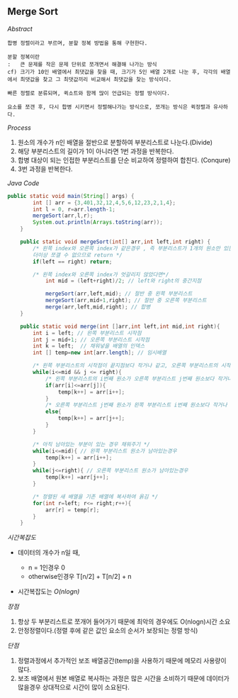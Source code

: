 <h2> Merge Sort </h2>
<em>Abstract</em>

    합병 정렬이라고 부르며, 분할 정복 방법을 통해 구현한다.

    분할 정복이란
    :   큰 문제를 작은 문제 단위로 쪼개면서 해결해 나가는 방식
    cf) 크기가 10인 배열에서 최댓값을 찾을 때, 크기가 5인 배열 2개로 나눈 후, 각각의 배열에서 최댓값을 찾고 그 최댓값끼리 비교해서 최댓값을 찾는 방식이다.

    빠른 정렬로 분류되며, 퀵소트와 함께 많이 언급되는 정렬 방식이다.

    요소를 쪼갠 후, 다시 합병 시키면서 정렬해나가는 방식으로, 쪼개는 방식은 퀵정렬과 유사하다.

<em>Process</em>

1.  원소의 개수가 n인 배열을 절반으로 분할하여 부분리스트로 나눈다.(Divide)
2.  해당 부분리스트의 길이가 1이 아니라면 1번 과정을 반복한다.
3.  합병 대상이 되는 인접한 부분리스트를 단순 비교하여 정렬하여 합친다. (Conqure)
4.  3번 과정을 반복한다.

<em>Java Code</em>

```java
public static void main(String[] args) {
        int [] arr = {3,401,32,12,4,5,6,12,23,2,1,4};
        int l = 0, r=arr.length-1;
        mergeSort(arr,l,r);
        System.out.println(Arrays.toString(arr));
    }

    public static void mergeSort(int[] arr,int left,int right) {
        /* 왼쪽 index와 오른쪽 index가 같은경우 , 즉 부분리스트가 1개의 원소만 있는경우,
        더이상 쪼갤 수 없으므로 return */
        if(left == right) return;

        /* 왼쪽 index와 오른쪽 index가 엇갈리지 않았다면*/
            int mid = (left+right)/2; // left와 right의 중간지점

            mergeSort(arr,left,mid); // 절반 중 왼쪽 부분리스트
            mergeSort(arr,mid+1,right); // 절반 중 오른쪽 부분리스트
            merge(arr,left,mid,right); // 합병
    }

    public static void merge(int []arr,int left,int mid,int right){
        int i = left; // 왼쪽 부분리스트 시작점
        int j = mid+1; // 오른쪽 부분리스트 시작점
        int k = left;  // 채워넣을 배열의 인덱스
        int [] temp=new int[arr.length]; // 임시배열

        /* 왼쪽 부분리스트의 시작점이 끝지점보다 작거나 같고, 오른쪽 부분리스트의 시작점이 끝지점보다 작거나 같을동안*/
        while(i<=mid && j <= right){
            /* 왼쪽 부분리스트의 i번째 원소가 오른쪽 부분리스트 j번째 원소보다 작거나 같은 경우 */
            if(arr[i]<=arr[j]){
                temp[k++] = arr[i++];
            }
            /* 오른쪽 부분리스트 j번째 원소가 왼쪽 부분리스트 i번째 원소보다 작거나 같은 경우 */
            else{
                temp[k++] = arr[j++];
            }
        }

        /* 아직 남아있는 부분이 있는 경우 채워주기 */
        while(i<=mid){ // 왼쪽 부분리스트 원소가 남아있는경우
            temp[k++] = arr[i++];
        }
        while(j<=right){ // 오른쪽 부분리스트 원소가 남아있는경우
            temp[k++] =arr[j++];
        }

        /* 정렬된 새 배열을 기존 배열에 복사하여 옭김 */
        for(int r=left; r<= right;r++){
            arr[r] = temp[r];
        }
    }

```

<em>시간복잡도</em>

- 데이터의 개수가 n일 때,

  - n = 1인경우 0
  - otherwise인경우 T[n/2] + T[n/2] + n

- 시간복잡도는 <em>O(nlogn)</em>

<em>장점</em>

1.  항상 두 부분리스트로 쪼개어 들어가기 때문에 최악의 경우에도 O(nlogn)시간 소요
2.  안정정렬이다.(정렬 후에 같은 값인 요소의 순서가 보장되는 정렬 방식)

<em>단점</em>

1.  정렬과정에서 추가적인 보조 배열공간(temp)을 사용하기 때문에 메모리 사용량이 많다.
2.  보조 배열에서 원본 배열로 복사하는 과정은 많은 시간을 소비하기 때문에 데이터가 많을경우 상대적으로 시간이 많이 소요된다.
